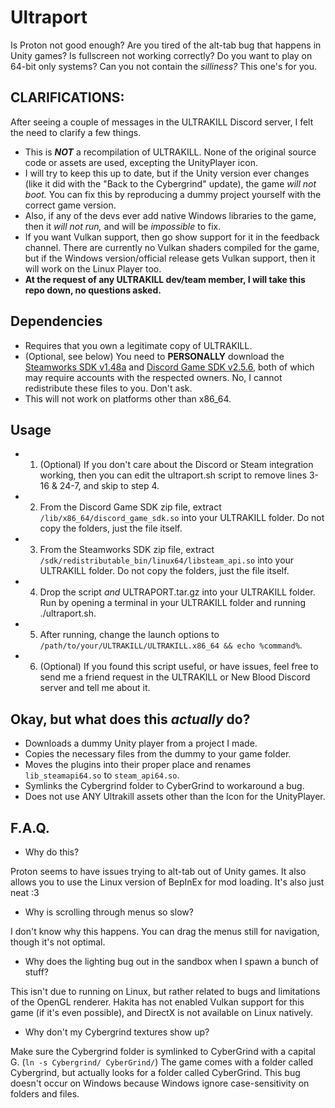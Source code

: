 # Ultraport
Is Proton not good enough? Are you tired of the alt-tab bug that happens in Unity games? Is fullscreen not working correctly? Do you want to play on 64-bit only systems? Can you not contain the *silliness?* This one's for you.

## CLARIFICATIONS:
After seeing a couple of messages in the ULTRAKILL Discord server, I felt the need to clarify a few things.
* This is ***NOT*** a recompilation of ULTRAKILL. None of the original source code or assets are used, excepting the UnityPlayer icon.
* I will try to keep this up to date, but if the Unity version ever changes (like it did with the "Back to the Cybergrind" update), the game *will not boot.* You can fix this by reproducing a dummy project yourself with the correct game version.
* Also, if any of the devs ever add native Windows libraries to the game, then it *will not run,* and will be *impossible* to fix.
* If you want Vulkan support, then go show support for it in the feedback channel. There are currently no Vulkan shaders compiled for the game, but if the Windows version/official release gets Vulkan support, then it will work on the Linux Player too.
* **At the request of any ULTRAKILL dev/team member, I will take this repo down, no questions asked.**

## Dependencies
* Requires that you own a legitimate copy of ULTRAKILL. 
* (Optional, see below) You need to **PERSONALLY** download the [Steamworks SDK v1.48a](https://partner.steamgames.com/downloads/list) and [Discord Game SDK v2.5.6](https://discord.com/developers/docs/game-sdk/sdk-starter-guide), both of which may require accounts with the respected owners. No, I cannot redistribute these files to you. Don't ask.
* This will not work on platforms other than x86_64.

## Usage
* 1. (Optional) If you don't care about the Discord or Steam integration working, then you can edit the ultraport.sh script to remove lines 3-16 & 24-7, and skip to step 4.
* 2. From the Discord Game SDK zip file, extract `/lib/x86_64/discord_game_sdk.so` into your ULTRAKILL folder. Do not copy the folders, just the file itself.
* 3. From the Steamworks SDK zip file, extract `/sdk/redistributable_bin/linux64/libsteam_api.so` into your ULTRAKILL folder. Do not copy the folders, just the file itself.
* 4. Drop the script *and* ULTRAPORT.tar.gz into your ULTRAKILL folder. Run by opening a terminal in your ULTRAKILL folder and running ./ultraport.sh.
* 5. After running, change the launch options to `/path/to/your/ULTRAKILL/ULTRAKILL.x86_64 && echo %command%`.
* 6. (Optional) If you found this script useful, or have issues, feel free to send me a friend request in the ULTRAKILL or New Blood Discord server and tell me about it.

## Okay, but what does this *actually* do?
* Downloads a dummy Unity player from a project I made.
* Copies the necessary files from the dummy to your game folder.
* Moves the plugins into their proper place and renames `lib_steamapi64.so` to `steam_api64.so`.
* Symlinks the Cybergrind folder to CyberGrind to workaround a bug.
* Does not use ANY Ultrakill assets other than the Icon for the UnityPlayer.

## F.A.Q.
* Why do this?

Proton seems to have issues trying to alt-tab out of Unity games. It also allows you to use the Linux version of BepInEx for mod loading. It's also just neat :3

* Why is scrolling through menus so slow?

I don't know why this happens. You can drag the menus still for navigation, though it's not optimal.

* Why does the lighting bug out in the sandbox when I spawn a bunch of stuff?

This isn't due to running on Linux, but rather related to bugs and limitations of the OpenGL renderer. Hakita has not enabled Vulkan support for this game (if it's even possible), and DirectX is not available on Linux natively.

* Why don't my Cybergrind textures show up?

Make sure the Cybergrind folder is symlinked to CyberGrind with a capital G. (`ln -s Cybergrind/ CyberGrind/`) The game comes with a folder called Cybergrind, but actually looks for a folder called CyberGrind. This bug doesn't occur on Windows because Windows ignore case-sensitivity on folders and files.
